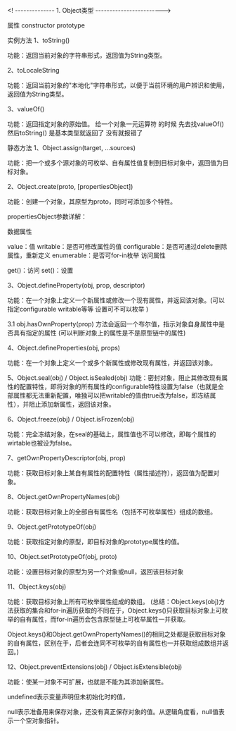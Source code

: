 <! -------------- 1. Object类型 ------------------------>

属性
constructor
prototype

实例方法
1、toString()

功能：返回当前对象的字符串形式，返回值为String类型。

2、toLocaleString

功能：返回当前对象的"本地化"字符串形式，以便于当前环境的用户辨识和使用，返回值为String类型。

3、valueOf()

功能：返回指定对象的原始值。
给一个对象一元运算符 的时候 先去找valueOf() 然后toString()  是基本类型就返回了 没有就报错了

静态方法
1、Object.assign(target, ...sources)

功能：把一个或多个源对象的可枚举、自有属性值复制到目标对象中，返回值为目标对象。

2、Object.create(proto, [propertiesObject])

功能：创建一个对象，其原型为proto，同时可添加多个特性。

propertiesObject参数详解：

数据属性

value：值
writable：是否可修改属性的值
configurable：是否可通过delete删除属性，重新定义
enumerable：是否可for-in枚举
访问属性

get()：访问
set()：设置

3、Object.defineProperty(obj, prop, descriptor)

功能：在一个对象上定义一个新属性或修改一个现有属性，并返回该对象。(可以指定configurable writable等等 设置可不可以枚举 )

3.1 obj.hasOwnProperty(prop) 方法会返回一个布尔值，指示对象自身属性中是否具有指定的属性 (可以判断对象上的属性是不是原型链中的属性)

4、Object.defineProperties(obj, props)

功能：在一个对象上定义一个或多个新属性或修改现有属性，并返回该对象。

5、Object.seal(obj) / Object.isSealed(obj)
功能：密封对象，阻止其修改现有属性的配置特性，即将对象的所有属性的configurable特性设置为false（也就是全部属性都无法重新配置，唯独可以把writable的值由true改为false，即冻结属性），并阻止添加新属性，返回该对象。

6、Object.freeze(obj) / Object.isFrozen(obj)

功能：完全冻结对象，在seal的基础上，属性值也不可以修改，即每个属性的wirtable也被设为false。

7、getOwnPropertyDescriptor(obj, prop)

功能：获取目标对象上某自有属性的配置特性（属性描述符），返回值为配置对象。

8、Object.getOwnPropertyNames(obj)

功能：获取目标对象上的全部自有属性名（包括不可枚举属性）组成的数组。

9、Object.getPrototypeOf(obj)

功能：获取指定对象的原型，即目标对象的prototype属性的值。

10、Object.setPrototypeOf(obj, proto)

功能：设置目标对象的原型为另一个对象或null，返回该目标对象

11、Object.keys(obj)

功能：获取目标对象上所有可枚举属性组成的数组。
(总结：Object.keys(obj)方法获取的集合和for-in遍历获取的不同在于，Object.keys()只获取目标对象上可枚举的自有属性，而for-in遍历会包含原型链上可枚举属性一并获取。

Object.keys()和Object.getOwnPropertyNames()的相同之处都是获取目标对象的自有属性，区别在于，后者会连同不可枚举的自有属性也一并获取组成数组并返回。)

12、Object.preventExtensions(obj) / Object.isExtensible(obj)

功能：使某一对象不可扩展，也就是不能为其添加新属性。

undefined表示变量声明但未初始化时的值，

null表示准备用来保存对象，还没有真正保存对象的值。从逻辑角度看，null值表示一个空对象指针。

